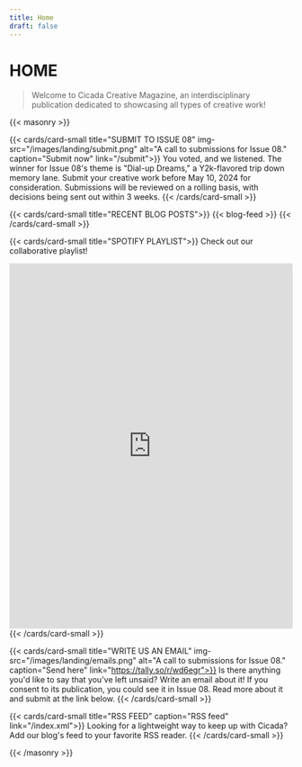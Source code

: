 ```yaml
---
title: Home
draft: false
---
```


# HOME
> Welcome to Cicada Creative Magazine, an interdisciplinary publication dedicated to showcasing all types of creative work!

{{< masonry >}}

{{< cards/card-small title="SUBMIT TO ISSUE 08" img-src="/images/landing/submit.png" alt="A call to submissions for Issue 08." caption="Submit now" link="/submit">}}
You voted, and we listened. The winner for Issue 08's theme is "Dial-up Dreams," a Y2k-flavored trip down memory lane. Submit your creative work before May 10, 2024 for consideration. Submissions will be reviewed on a rolling basis, with decisions being sent out within 3 weeks.
{{< /cards/card-small >}}

{{< cards/card-small title="RECENT BLOG POSTS">}}
{{< blog-feed >}}
{{< /cards/card-small >}}

{{< cards/card-small title="SPOTIFY PLAYLIST">}}
Check out our collaborative playlist!
<iframe style="border-radius:0px" src="https://open.spotify.com/embed/playlist/4a8Nhz7K81x9oUc3uOQgIN?utm_source=generator" width="100%" height="650" frameBorder="0" allowfullscreen="" allow="autoplay; clipboard-write; encrypted-media; fullscreen; picture-in-picture" loading="lazy"></iframe>
{{< /cards/card-small >}}

{{< cards/card-small title="WRITE US AN EMAIL" img-src="/images/landing/emails.png" alt="A call to submissions for Issue 08." caption="Send here" link="https://tally.so/r/wd6egr">}}
Is there anything you'd like to say that you've left unsaid? Write an email about it! If you consent to its publication, you could see it in Issue 08. Read more about it and submit at the link below.
{{< /cards/card-small >}}

{{< cards/card-small title="RSS FEED" caption="RSS feed" link="/index.xml">}}
Looking for a lightweight way to keep up with Cicada? Add our blog's feed to your favorite RSS reader. <i class="fa-solid fa-square-rss"></i>
{{< /cards/card-small >}}



{{< /masonry >}}